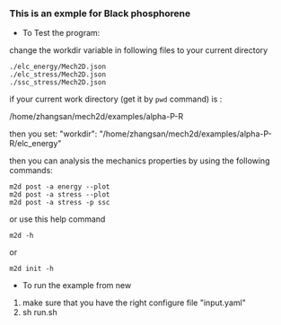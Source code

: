### This is an exmple for Black phosphorene 

* To Test the program:

change the workdir variable in following files to your current directory

```
./elc_energy/Mech2D.json
./elc_stress/Mech2D.json
./ssc_stress/Mech2D.json
```
if your current work directory (get it by `pwd` command) is :

/home/zhangsan/mech2d/examples/alpha-P-R

then you set:
"workdir": "/home/zhangsan/mech2d/examples/alpha-P-R/elc_energy"

then you can analysis the mechanics properties by using the following commands:

```
m2d post -a energy --plot
m2d post -a stress --plot
m2d post -a stress -p ssc 
```

or use this help command

```
m2d -h

```
or 

```
m2d init -h
```
* To run the example from new

1. make sure that you have the right configure file "input.yaml"
2. sh run.sh
